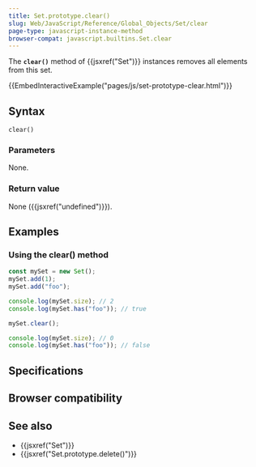 ```yaml
---
title: Set.prototype.clear()
slug: Web/JavaScript/Reference/Global_Objects/Set/clear
page-type: javascript-instance-method
browser-compat: javascript.builtins.Set.clear
---
```




The **`clear()`** method of {{jsxref("Set")}} instances removes all elements from this set.

{{EmbedInteractiveExample("pages/js/set-prototype-clear.html")}}

## Syntax

```js-nolint
clear()
```

### Parameters

None.

### Return value

None ({{jsxref("undefined")}}).

## Examples

### Using the clear() method

```js
const mySet = new Set();
mySet.add(1);
mySet.add("foo");

console.log(mySet.size); // 2
console.log(mySet.has("foo")); // true

mySet.clear();

console.log(mySet.size); // 0
console.log(mySet.has("foo")); // false
```

## Specifications



## Browser compatibility



## See also

- {{jsxref("Set")}}
- {{jsxref("Set.prototype.delete()")}}
